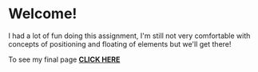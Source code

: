 # **Welcome!**

I had a lot of fun doing this assignment, I'm still not very comfortable with concepts of positioning and floating of elements but we'll get there!

To see my final page **[CLICK HERE](https://kamikaze93.github.io/coursera-test/module2-solution/index.html)**

